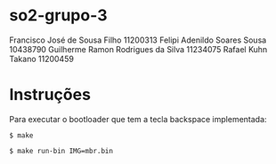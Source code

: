 # so2-grupo-3
Francisco José de Sousa Filho 11200313
Felipi Adenildo Soares Sousa 10438790
Guilherme Ramon Rodrigues da Silva 11234075
Rafael Kuhn Takano 11200459
# Instruções
Para executar o bootloader que tem a tecla backspace implementada:
``` 
$ make
```
```
$ make run-bin IMG=mbr.bin
```